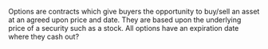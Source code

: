 Options are contracts which give buyers the opportunity to buy/sell an asset at an agreed upon price and date. They are based upon the underlying price of a security such as a stock. All options have an expiration date where they cash out?